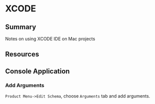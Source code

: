 # XCODE

## Summary
Notes on using XCODE IDE on Mac projects

## Resources

## Console Application

### Add Arguments
`Product Menu->Edit Schema`, choose `Arguments` tab and add arguments.
